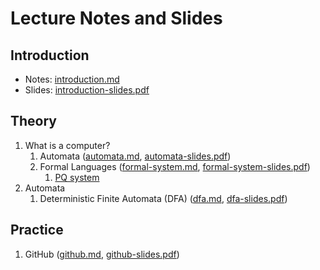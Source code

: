# Lecture Notes and Slides

## Introduction 

- Notes: [introduction.md](introduction.md)
- Slides: [introduction-slides.pdf](introduction-slides.pdf)

## Theory

1. What is a computer? 
   1. Automata ([automata.md](theory/automata.md), [automata-slides.pdf](theory/automata-slides.pdf))
   1. Formal Languages ([formal-system.md](theory/formal-system.md), [formal-system-slides.pdf](theory/formal-system-slides.pdf))
      1. [PQ system](theory/pq-system.md)
2. Automata
   1. Deterministic Finite Automata (DFA) ([dfa.md](theory/dfa.md), [dfa-slides.pdf](theory/dfa-slides.pdf))

## Practice

1. GitHub ([github.md](practice/github.md), [github-slides.pdf](practice/github-slides.pdf)) 
